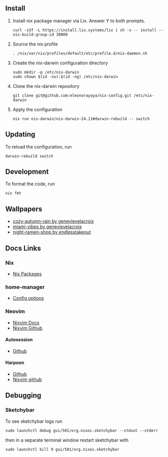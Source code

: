 ## Install

1. Install nix package manager via Lix. Answer Y to both prompts.

   ```
   curl -sSf -L https://install.lix.systems/lix | sh -s -- install --nix-build-group-id 30000
   ```

2. Source the nix profile

   ```
   . /nix/var/nix/profiles/default/etc/profile.d/nix-daemon.sh
   ```

3. Create the nix-darwin configuration directory

   ```
   sudo mkdir -p /etc/nix-darwin
   sudo chown $(id -nu):$(id -ng) /etc/nix-darwin
   ```

4. Clone the nix-darwin repository

   ```
   git clone git@github.com:eleonorayaya/nix-config.git /etc/nix-darwin
   ```

5. Apply the configuration

   ```
   nix run nix-darwin/nix-darwin-24.11#darwin-rebuild -- switch
   ```

## Updating

To reload the configuration, run

```
darwin-rebuild switch
```

## Development

To format the code, run

```
nix fmt
```

## Wallpapers

 - [cozy-autumn-rain by genevievelacroix](https://www.genevievelacroix.com/)
 - [miami-vibes by genevievelacroix](https://www.genevievelacroix.com/)
 - [night-ramen-shop by endlesstakeout](https://www.endlesstakeout.com/)


## Docs Links

### Nix
 - [Nix Packages](https://search.nixos.org/packages)

### home-manager
 - [Config options](https://home-manager.dev/manual/24.11/options.xhtml)

### Neovim
 - [Nixvim Docs](https://nix-community.github.io/nixvim/24.11/)
 - [Nixvim Github](https://github.com/nix-community/nixvim/blob/nixos-24.11/)

#### Autosession
 - [Github](https://github.com/rmagatti/auto-session/)

#### Harpoon
 - [Github](https://github.com/ThePrimeagen/harpoon/tree/harpoon2)
 - [Nixvim github](https://github.com/nix-community/nixvim/blob/nixos-24.11/plugins/by-name/harpoon/default.nix)


## Debugging

### Sketchybar

To see sketchybar logs run
```
sudo launchctl debug gui/501/org.nixos.sketchybar --stdout --stderr
```

then in a separate terminal window restart sketchybar with 

```
sudo launchctl kill 9 gui/501/org.nixos.sketchybar
```
